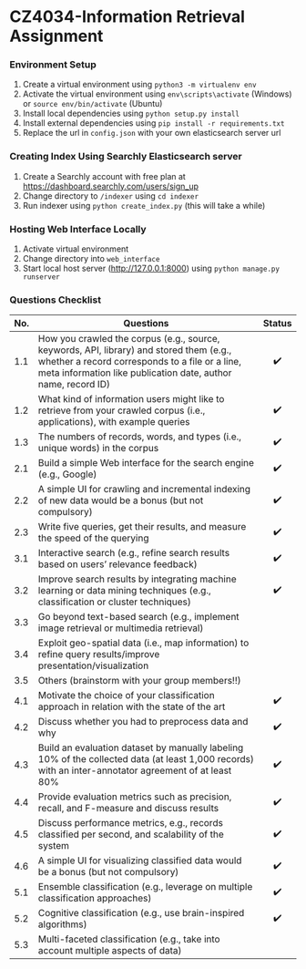# CZ4034-Information Retrieval Assignment

### Environment Setup
1. Create a virtual environment using `python3 -m virtualenv env`
2. Activate the virtual environment using `env\scripts\activate` (Windows) or `source env/bin/activate` (Ubuntu)
3. Install local dependencies using `python setup.py install`
4. Install external dependencies using `pip install -r requirements.txt`
5. Replace the url in `config.json` with your own elasticsearch server url

### Creating Index Using Searchly Elasticsearch server
1. Create a Searchly account with free plan at https://dashboard.searchly.com/users/sign_up
2. Change directory to `/indexer` using `cd indexer`
3. Run indexer using `python create_index.py` (this will take a while)

### Hosting Web Interface Locally
1. Activate virtual environment
2. Change directory into `web_interface`
3. Start local host server (http://127.0.0.1:8000) using `python manage.py runserver`

### Questions Checklist
| No. |                                                                                                  Questions                                                                                                 |   Status         |
|-----|------------------------------------------------------------------------------------------------------------------------------------------------------------------------------------------------------------|:----------------:|
| 1.1 | How you crawled the corpus (e.g., source, keywords, API, library) and stored them (e.g., whether a record corresponds to a file or a line, meta information like publication date, author name, record ID) |:heavy_check_mark:|
| 1.2 | What kind of information users might like to retrieve from your crawled corpus (i.e., applications), with example queries                                                                                  |:heavy_check_mark:|
| 1.3 | The numbers of records, words, and types (i.e., unique words) in the corpus                                                                                                                                |:heavy_check_mark:|
| 2.1 | Build a simple Web interface for the search engine (e.g., Google)                                                                                                                                          |:heavy_check_mark:|
| 2.2 | A simple UI for crawling and incremental indexing of new data would be a bonus (but not compulsory)                                                                                                        |:heavy_check_mark:|
| 2.3 | Write five queries, get their results, and measure the speed of the querying                                                                                                                               |:heavy_check_mark:|
| 3.1 | Interactive search (e.g., refine search results based on users’ relevance feedback)                                                                                                                        |:heavy_check_mark:|
| 3.2 | Improve search results by integrating machine learning or data mining techniques (e.g., classification or cluster techniques)                                                                              |:heavy_check_mark:|
| 3.3 | Go beyond text-based search (e.g., implement image retrieval or multimedia retrieval)                                                                                                                      ||
| 3.4 | Exploit geo-spatial data (i.e., map information) to refine query results/improve presentation/visualization                                                                                                ||
| 3.5 | Others (brainstorm with your group members!!)                                                                                                                                                              ||
| 4.1 | Motivate the choice of your classification approach in relation with the state of the art                                                                                                                  |:heavy_check_mark:|
| 4.2 | Discuss whether you had to preprocess data and why                                                                                                                                                         |:heavy_check_mark:|
| 4.3 | Build an evaluation dataset by manually labeling 10% of the collected data (at least 1,000 records) with an inter-annotator agreement of at least 80%                                                      |:heavy_check_mark:|
| 4.4 | Provide evaluation metrics such as precision, recall, and F-measure and discuss results                                                                                                                    |:heavy_check_mark:|
| 4.5 | Discuss performance metrics, e.g., records classified per second, and scalability of the system                                                                                                            |:heavy_check_mark:|
| 4.6 | A simple UI for visualizing classified data would be a bonus (but not compulsory)                                                                                                                          |:heavy_check_mark:|
| 5.1 | Ensemble classification (e.g., leverage on multiple classification approaches)                                                                                                                             |:heavy_check_mark:|
| 5.2 | Cognitive classification (e.g., use brain-inspired algorithms)                                                                                                                                             |:heavy_check_mark:|
| 5.3 | Multi-faceted classification (e.g., take into account multiple aspects of data)                                                                                                                            ||    
